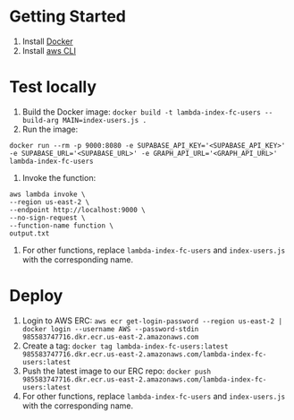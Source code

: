 # Getting Started
1. Install [Docker](https://docs.docker.com/get-started/)
1. Install [aws CLI](https://docs.aws.amazon.com/cli/v1/userguide/install-macos.html#awscli-install-osx-pip)

# Test locally
1. Build the Docker image: `docker build -t lambda-index-fc-users --build-arg MAIN=index-users.js .`
1. Run the image:
```
docker run --rm -p 9000:8080 -e SUPABASE_API_KEY='<SUPABASE_API_KEY>' -e SUPABASE_URL='<SUPABASE_URL>' -e GRAPH_API_URL='<GRAPH_API_URL>' lambda-index-fc-users
```
1. Invoke the function:
```
aws lambda invoke \
--region us-east-2 \
--endpoint http://localhost:9000 \
--no-sign-request \
--function-name function \
output.txt
```
1. For other functions, replace `lambda-index-fc-users` and `index-users.js` with the corresponding name.

# Deploy
1. Login to AWS ERC: `aws ecr get-login-password --region us-east-2 | docker login --username AWS --password-stdin 985583747716.dkr.ecr.us-east-2.amazonaws.com`
1. Create a tag: `docker tag lambda-index-fc-users:latest 985583747716.dkr.ecr.us-east-2.amazonaws.com/lambda-index-fc-users:latest`
1. Push the latest image to our ERC repo: `docker push 985583747716.dkr.ecr.us-east-2.amazonaws.com/lambda-index-fc-users:latest`
1. For other functions, replace `lambda-index-fc-users` and `index-users.js` with the corresponding name.
